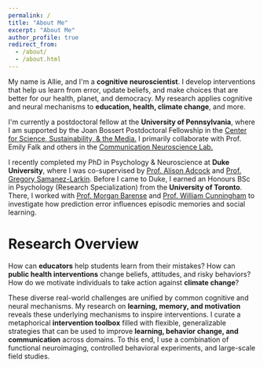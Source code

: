 ```yaml
---
permalink: /
title: "About Me"
excerpt: "About Me"
author_profile: true
redirect_from: 
  - /about/
  - /about.html
---
```

My name is Allie, and I'm a **cognitive neuroscientist**. I develop interventions that help us learn from error, update beliefs, and make choices that are better for our health, planet, and democracy. My research applies cognitive and neural mechanisms to **education, health, climate change**, and more. 

I'm currently a postdoctoral fellow at the **University of Pennsylvania**, where I am supported by the Joan Bossert Postdoctoral Fellowship in the <a href="https://web.sas.upenn.edu/pcssm/">Center for Science, Sustainability, & the Media.</a> I primarily collaborate with Prof. Emily Falk and others in the <a href="https://www.asc.upenn.edu/research/centers/communication-neuroscience-lab">Communication Neuroscience Lab.</a>

I recently completed my PhD in Psychology & Neuroscience at **Duke University**, where I was co-supervised by <a href="https://www.adcocklab.org/">Prof. Alison Adcock</a> and <a href="https://www.mcablab.science/">Prof. Gregory Samanez-Larkin</a>. Before I came to Duke, I earned an Honours BSc in Psychology (Research Specialization) from the **University of Toronto**. There, I worked with <a href="https://barense.psych.utoronto.ca/">Prof. Morgan Barense</a> and <a href="https://socialcognitivescience.ca/">Prof. William Cunningham</a> to investigate how prediction error influences episodic memories and social learning. 



Research Overview
======
How can **educators** help students learn from their mistakes? How can **public health interventions** change beliefs, attitudes, and risky behaviors? How do we motivate individuals to take action against **climate change**?

These diverse real-world challenges are unified by common cognitive and neural mechanisms. My research on **learning, memory, and motivation** reveals these underlying mechanisms to inspire interventions. I curate a metaphorical **intervention toolbox** filled with flexible, generalizable strategies that can be used to improve **learning, behavior change, and communication** across domains. To this end, I use a combination of functional neuroimaging, controlled behavioral experiments, and large-scale field studies.
